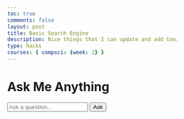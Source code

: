 ```yaml
---
toc: true
comments: false
layout: post
title: Basic Search Engine
description: Nice things that I can update and add too.
type: hacks
courses: { compsci: {week: 2} }
---
```

<!DOCTYPE html>
<html>
<head>
  <title>Random Response Generator</title>
</head>
<body>
  <h1>Ask Me Anything</h1>
  
  <input type="text" id="question" placeholder="Ask a question...">
  <button onclick="generateResponse()">Ask</button>
  
  <p id="response"></p>
  
  <script>
    const responses = [
      "Yes, definitely.",
      "No, absolutely not.",
      "I'm not sure. Ask again later.",
      "It's possible.",
      "I doubt it.",
      "Certainly!",
      "I'm sorry, I can't answer that.",
    ];

    function generateResponse() {
      const question = document.getElementById("question").value;
      const responseElement = document.getElementById("response");
      
      // Generate a random response from the array
      const randomIndex = Math.floor(Math.random() * responses.length);
      const randomResponse = responses[randomIndex];

      // Display the response
      responseElement.textContent = `Response: ${randomResponse}`;
    }
  </script>
</body>
</html>
